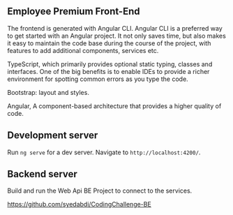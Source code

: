 ## Employee Premium Front-End

The frontend is generated with Angular CLI. Angular CLI is a preferred way to get started with an Angular project. It not only saves time, but also makes it easy to maintain the code base during the course of the project, with features to add additional components, services etc. 
    
TypeScript,
which primarily provides optional static typing, classes and interfaces. One of the big benefits is to enable IDEs to provide a richer environment for spotting common errors as you type the code.

Bootstrap: layout and styles. 


Angular, A component-based architecture that provides a higher quality of code.


## Development server

Run `ng serve` for a dev server. Navigate to `http://localhost:4200/`. 


## Backend server

Build and run the Web Api BE Project to connect to the services.

https://github.com/syedabdi/CodingChallenge-BE

